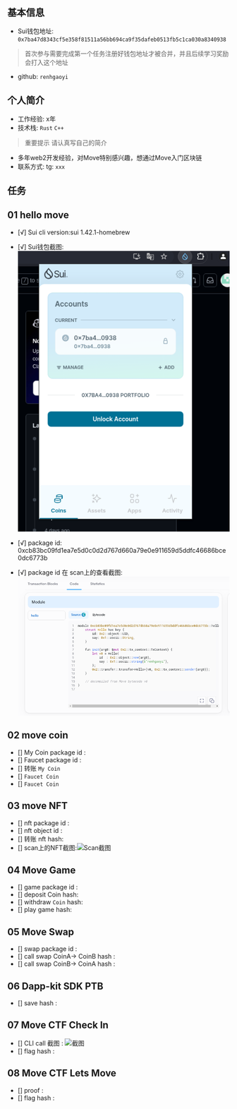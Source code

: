 ## 基本信息
- Sui钱包地址: `0x7ba47d8343cf5e358f81511a56bb694ca9f35dafeb0513fb5c1ca030a8340938`
> 首次参与需要完成第一个任务注册好钱包地址才被合并，并且后续学习奖励会打入这个地址
- github: `renhgaoyi`

## 个人简介
- 工作经验: x年
- 技术栈: `Rust` `C++`
> 重要提示 请认真写自己的简介
- 多年web2开发经验，对Move特别感兴趣，想通过Move入门区块链
- 联系方式: tg: `xxx` 

## 任务

##   01 hello move  
- [√] Sui cli version:sui 1.42.1-homebrew

- [√] Sui钱包截图: ![Sui钱包截图](./images/wallet.png)
- [√] package id: 0xcb83bc09fd1ea7e5d0c0d2d767d660a79e0e911659d5ddfc46686bce0dc6773b
- [√] package id 在 scan上的查看截图:![Scan截图](./images/package.png)

##   02 move coin
- [] My Coin package id :
- [] Faucet package id :
- [] 转账 `My Coin` 
- [] `Faucet Coin` 
- [] `Faucet Coin` 

##   03 move NFT
- [] nft package id :
- [] nft object id : 
- [] 转账 nft  hash:
- [] scan上的NFT截图:![Scan截图](./images/你的图片地址)

##   04 Move Game
- [] game package id :
- [] deposit Coin hash:
- [] withdraw `Coin` hash:
- [] play game hash:

##   05 Move Swap
- [] swap package id :
- [] call swap CoinA-> CoinB  hash :
- [] call swap CoinB-> CoinA  hash :

##   06 Dapp-kit SDK PTB
- [] save hash :

##   07 Move CTF Check In
- [] CLI call 截图 : ![截图](./images/你的图片地址)
- [] flag hash :

##   08 Move CTF Lets Move
- [] proof : 
- [] flag hash :

